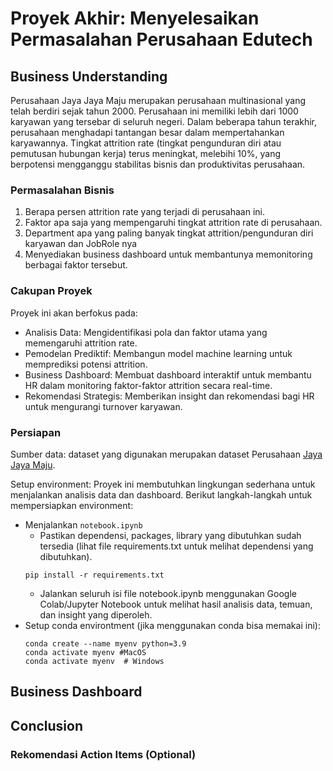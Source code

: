 # Proyek Akhir: Menyelesaikan Permasalahan Perusahaan Edutech

## Business Understanding

Perusahaan Jaya Jaya Maju merupakan perusahaan multinasional yang telah berdiri sejak tahun 2000. Perusahaan ini memiliki lebih dari 1000 karyawan yang tersebar di seluruh negeri. Dalam beberapa tahun terakhir, perusahaan menghadapi tantangan besar dalam mempertahankan karyawannya. Tingkat attrition rate (tingkat pengunduran diri atau pemutusan hubungan kerja) terus meningkat, melebihi 10%, yang berpotensi mengganggu stabilitas bisnis dan produktivitas perusahaan.


### Permasalahan Bisnis
1. Berapa persen attrition rate yang terjadi di perusahaan ini.
2. Faktor apa saja yang mempengaruhi tingkat attrition rate di perusahaan.
3. Department apa yang paling banyak tingkat attrition/pengunduran diri karyawan dan JobRole nya
4. Menyediakan business dashboard untuk membantunya memonitoring berbagai faktor tersebut.


### Cakupan Proyek
Proyek ini akan berfokus pada:
- Analisis Data: Mengidentifikasi pola dan faktor utama yang memengaruhi attrition rate.
- Pemodelan Prediktif: Membangun model machine learning untuk memprediksi potensi attrition.
- Business Dashboard: Membuat dashboard interaktif untuk membantu HR dalam monitoring faktor-faktor attrition secara real-time.
- Rekomendasi Strategis: Memberikan insight dan rekomendasi bagi HR untuk mengurangi turnover karyawan.


### Persiapan
Sumber data: dataset yang digunakan merupakan dataset Perusahaan [Jaya Jaya Maju](https://github.com/dicodingacademy/dicoding_dataset/tree/main/employee).

Setup environment: Proyek ini membutuhkan lingkungan sederhana untuk menjalankan analisis data dan dashboard. Berikut langkah-langkah untuk mempersiapkan environment:
- Menjalankan `notebook.ipynb`
    - Pastikan dependensi, packages, library yang dibutuhkan sudah tersedia (lihat file requirements.txt untuk melihat dependensi yang dibutuhkan).
    ```
    pip install -r requirements.txt
    ```
    - Jalankan seluruh isi file notebook.ipynb menggunakan Google Colab/Jupyter Notebook untuk melihat hasil analisis data, temuan, dan insight yang diperoleh.
- Setup conda environtment (jika menggunakan conda bisa memakai ini):
    ```
    conda create --name myenv python=3.9
    conda activate myenv #MacOS
    conda activate myenv  # Windows
    ```


## Business Dashboard


## Conclusion



### Rekomendasi Action Items (Optional)


